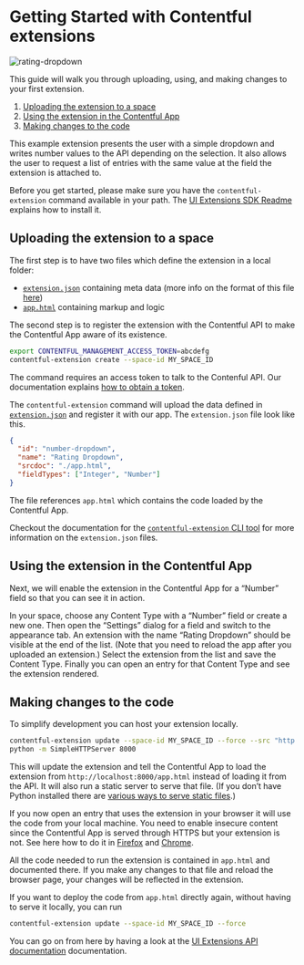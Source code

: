 # Getting Started with Contentful extensions

![rating-dropdown](http://contentful.github.io/extensions/assets/rating-dropdown.png)

This guide will walk you through uploading, using, and making changes to
your first extension.

1. [Uploading the extension to a space](#uploading-the-extension-to-a-space)
2. [Using the extension in the Contentful App](#using-the-extension-in-the-contentful-app)
3. [Making changes to the code](#making-changes-to-the-code)

This example extension presents the user with a simple dropdown and writes
number values to the API depending on the selection. It also allows the
user to request a list of entries with the same value at the field the
extension is attached to.

Before you get started, please make sure you have the
`contentful-extension` command available in your path. The
[UI Extensions SDK Readme][readme-getting-started] explains how to install it.

[readme-getting-started]: https://github.com/contentful/ui-extensions-sdk#getting-started

## Uploading the extension to a space

The first step is to have two files which define the extension in a local folder:
* [`extension.json`](./extension.json) containing meta data (more info on the format of this file [here](https://github.com/contentful/contentful-extension-cli#descriptor-files))
* [`app.html`](./app.html) containing markup and logic

The second step is to register the extension with the Contentful API to
make the Contentful App aware of its existence.

~~~bash
export CONTENTFUL_MANAGEMENT_ACCESS_TOKEN=abcdefg
contentful-extension create --space-id MY_SPACE_ID
~~~

The command requires an access token to talk to the Contenful API. Our
documentation explains [how to obtain a token][getting-token].

The `contentful-extension` command will upload the data defined in
[`extension.json`](./extension.json) and register it with our app.
The `extension.json` file look like this.

~~~json
{
  "id": "number-dropdown",
  "name": "Rating Dropdown",
  "srcdoc": "./app.html",
  "fieldTypes": ["Integer", "Number"]
}
~~~

The file references `app.html` which contains the code loaded by the
Contentful App.

Checkout the documentation for the [`contentful-extension` CLI
tool][cf-extension-descriptor] for more information on the `extension.json` files.

[cf-extension-descriptor]: https://github.com/contentful/contentful-extension-cli#descriptor-files
[getting-token]: https://www.contentful.com/developers/docs/references/authentication/#getting-an-oauth-token


## Using the extension in the Contentful App

Next, we will enable the extension in the Contentful App for a
“Number” field so that you can see it in action.

In your space, choose any Content Type with a “Number” field or create
a new one. Then open the “Settings” dialog for a field and switch to
the appearance tab. An extension with the name “Rating Dropdown” should be
visible at the end of the list. (Note that you need to reload the app
after you uploaded an extension.) Select the extension from the list and save
the Content Type.  Finally you can open an entry for that Content Type
and see the extension rendered.


## Making changes to the code

To simplify development you can host your extension locally.

~~~bash
contentful-extension update --space-id MY_SPACE_ID --force --src "http://localhost:8000/app.html"
python -m SimpleHTTPServer 8000
~~~

This will update the extension and tell the Contentful App to load the extension from
`http://localhost:8000/app.html` instead of loading it from the API. It will
also run a static server to serve that file. (If you don’t have Python installed
there are [various ways to serve static files][static-one-liners].)


If you now open an entry that uses the extension in your browser it will use the
code from your local machine. You need to enable insecure content since the
Contentful App is served through HTTPS but your extension is not. See here how to
do it in [Firefox][ff-mixed] and [Chrome][chrome-mixed].

All the code needed to run the extension is contained in `app.html` and
documented there. If you make any changes to that file and reload the
browser page, your changes will be reflected in the extension.

If you want to deploy the code from `app.html` directly again, without
having to serve it locally, you can run
~~~bash
contentful-extension update --space-id MY_SPACE_ID --force
~~~

You can go on from here by having a look at the
[UI Extensions API documentation](https://github.com/contentful/ui-extensions-sdk/blob/master/docs/ui-extensions-sdk-frontend.md) documentation.


[static-one-liners]: https://gist.github.com/willurd/5720255
[ff-mixed]: https://support.mozilla.org/en-US/kb/mixed-content-blocking-firefox
[chrome-mixed]: https://support.google.com/chrome/answer/1342714
[ui-ext-api-doc]: https://github.com/contentful/ui-extensions-sdk/blob/master/docs/ui-extensions-sdk-frontend.md
